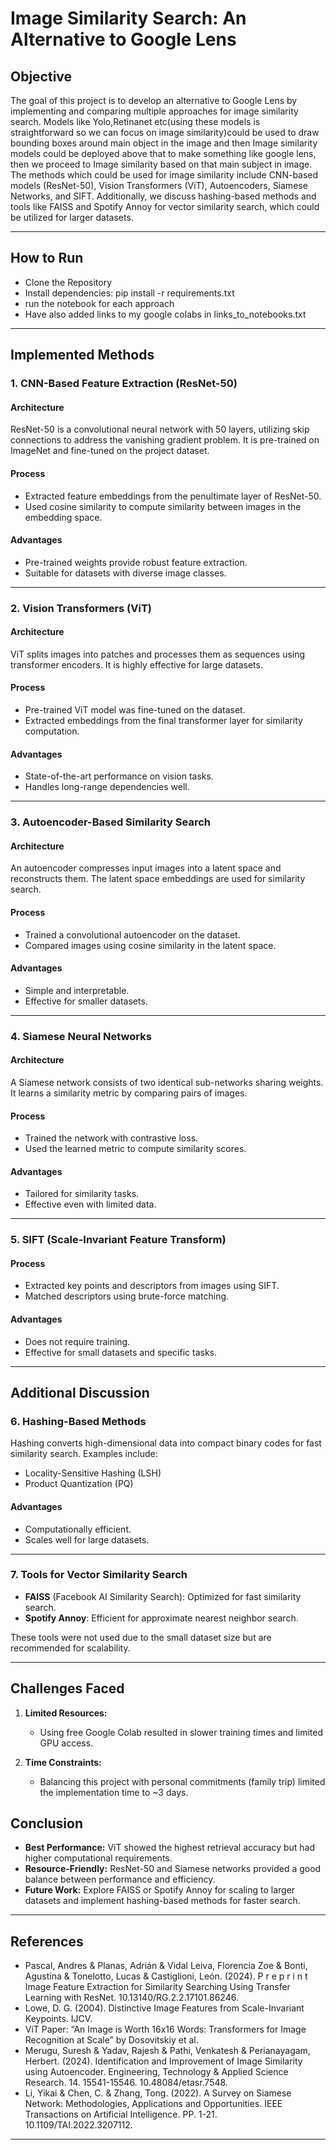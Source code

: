# **Image Similarity Search: An Alternative to Google Lens**

## **Objective**
The goal of this project is to develop an alternative to Google Lens by implementing and comparing multiple approaches for image similarity search. Models like Yolo,Retinanet etc(using these models is straightforward so we can focus on image similarity)could be used to draw bounding boxes around main object in the image and then Image similarity models could be deployed above that to make something like google lens, then we proceed to Image similarity based on that main subject in image. The methods which could be used for image similarity include CNN-based models (ResNet-50), Vision Transformers (ViT), Autoencoders, Siamese Networks, and SIFT. Additionally, we discuss hashing-based methods and tools like FAISS and Spotify Annoy for vector similarity search, which could be utilized for larger datasets.

---
## **How to Run**
- Clone the Repository
- Install dependencies: pip install -r requirements.txt
- run the notebook for each approach
- Have also added links to my google colabs in links_to_notebooks.txt
---
## **Implemented Methods**

### **1. CNN-Based Feature Extraction (ResNet-50)**
#### **Architecture**
ResNet-50 is a convolutional neural network with 50 layers, utilizing skip connections to address the vanishing gradient problem. It is pre-trained on ImageNet and fine-tuned on the project dataset.

#### **Process**
- Extracted feature embeddings from the penultimate layer of ResNet-50.
- Used cosine similarity to compute similarity between images in the embedding space.

#### **Advantages**
- Pre-trained weights provide robust feature extraction.
- Suitable for datasets with diverse image classes.
  
---

### **2. Vision Transformers (ViT)**
#### **Architecture**
ViT splits images into patches and processes them as sequences using transformer encoders. It is highly effective for large datasets.

#### **Process**
- Pre-trained ViT model was fine-tuned on the dataset.
- Extracted embeddings from the final transformer layer for similarity computation.

#### **Advantages**
- State-of-the-art performance on vision tasks.
- Handles long-range dependencies well.

---

### **3. Autoencoder-Based Similarity Search**
#### **Architecture**
An autoencoder compresses input images into a latent space and reconstructs them. The latent space embeddings are used for similarity search.

#### **Process**
- Trained a convolutional autoencoder on the dataset.
- Compared images using cosine similarity in the latent space.

#### **Advantages**
- Simple and interpretable.
- Effective for smaller datasets.
---

### **4. Siamese Neural Networks**
#### **Architecture**
A Siamese network consists of two identical sub-networks sharing weights. It learns a similarity metric by comparing pairs of images.

#### **Process**
- Trained the network with contrastive loss.
- Used the learned metric to compute similarity scores.

#### **Advantages**
- Tailored for similarity tasks.
- Effective even with limited data.

---

### **5. SIFT (Scale-Invariant Feature Transform)**
#### **Process**
- Extracted key points and descriptors from images using SIFT.
- Matched descriptors using brute-force matching.

#### **Advantages**
- Does not require training.
- Effective for small datasets and specific tasks.

---

## **Additional Discussion**

### **6. Hashing-Based Methods**
Hashing converts high-dimensional data into compact binary codes for fast similarity search. Examples include:
- Locality-Sensitive Hashing (LSH)
- Product Quantization (PQ)

#### **Advantages**
- Computationally efficient.
- Scales well for large datasets.

---

### **7. Tools for Vector Similarity Search**
- **FAISS** (Facebook AI Similarity Search): Optimized for fast similarity search.
- **Spotify Annoy**: Efficient for approximate nearest neighbor search.

These tools were not used due to the small dataset size but are recommended for scalability.

---

## **Challenges Faced**
1. **Limited Resources:**
   - Using free Google Colab resulted in slower training times and limited GPU access.

2. **Time Constraints:**
   - Balancing this project with personal commitments (family trip) limited the implementation time to ~3 days.
  

## **Conclusion**
- **Best Performance:** ViT showed the highest retrieval accuracy but had higher computational requirements.
- **Resource-Friendly:** ResNet-50 and Siamese networks provided a good balance between performance and efficiency.
- **Future Work:** Explore FAISS or Spotify Annoy for scaling to larger datasets and implement hashing-based methods for faster search.

---

## **References**
- Pascal, Andres & Planas, Adrián & Vidal Leiva, Florencia Zoe & Bonti, Agustina & Tonelotto, Lucas & Castiglioni, León. (2024). P r e p r i n t Image Feature Extraction for Similarity Searching Using Transfer Learning with ResNet. 10.13140/RG.2.2.17101.86246.
- Lowe, D. G. (2004). Distinctive Image Features from Scale-Invariant Keypoints. IJCV.
- ViT Paper: “An Image is Worth 16x16 Words: Transformers for Image Recognition at Scale” by Dosovitskiy et al.
- Merugu, Suresh & Yadav, Rajesh & Pathi, Venkatesh & Perianayagam, Herbert. (2024). Identification and Improvement of Image Similarity using Autoencoder. Engineering, Technology & Applied Science Research. 14. 15541-15546. 10.48084/etasr.7548.
- Li, Yikai & Chen, C. & Zhang, Tong. (2022). A Survey on Siamese Network: Methodologies, Applications and Opportunities. IEEE Transactions on Artificial Intelligence. PP. 1-21. 10.1109/TAI.2022.3207112. 
---
